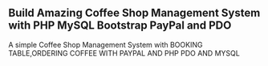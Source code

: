 ## Build Amazing Coffee Shop Management System with PHP MySQL Bootstrap PayPal and PDO
A simple Coffee Shop Management System with BOOKING TABLE,ORDERING COFFEE WITH PAYPAL AND PHP PDO AND MYSQL
